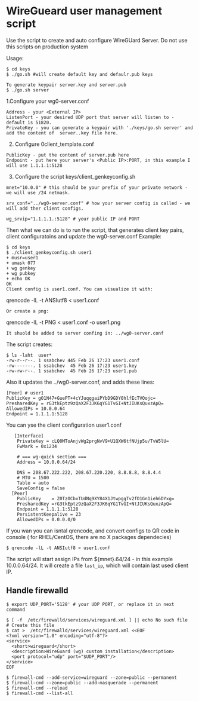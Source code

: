 WireGueard user management script
========================
Use the script to create and auto configure WireGUard Server.
Do not use this scripts on production system

Usage:
```
$ cd keys
$ ./go.sh #will create default key and defaulr.pub keys

To generate keypair server.key and server.pub
$ ./go.sh server
```
1.Configure your wg0-server.conf
```
Address - your <External IP>
ListenPort - your desired UDP port that server will listen to - default is 51820.
PrivateKey - you can generate a keypair with './keys/go.sh server' and add the content of  server..key file here.
```

2. Configure 0client_template.conf
```
PublicKey - put the content of server.pub here 
Endpoint - put here your server's <Public IP>:PORT, in this example I will use 1.1.1.1:5128
```

3. Configure the script keys/client_genkeyconfig.sh 
```
mnet="10.0.0" # this should be your prefix of your private network - we will use /24 netmask.

srv_conf="../wg0-server.conf" # how your server config is called - we will add ther client configs.

wg_srvip="1.1.1.1.:5128" # your public IP and PORT

```

Then what we can do is to run the script, that generates client key pairs, client configuratoins and update the wg0-server.conf
Example:
```
$ cd keys
$ ./client_genkeyconfig.sh user1
+ musr=user1
+ umask 077
+ wg genkey
+ wg pubkey
+ echo OK
OK
Client config is user1.conf. You can visualize it with:
```
qrencode -lL -t ANSIutf8 < user1.conf
```
Or create a png:
```
qrencode -lL -t PNG < user1.conf -o user1.png
```
It shuold be added to server confing in: ../wg0-server.conf
```
The script creates:
```
$ ls -laht  user*
-rw-r--r--. 1 ssabchev 445 Feb 26 17:23 user1.conf
-rw-------. 1 ssabchev  45 Feb 26 17:23 user1.key
-rw-rw-r--. 1 ssabchev  45 Feb 26 17:23 user1.pub
```
Also it updates the ../wg0-server.conf, and adds these lines:
```
[Peer] # user1
PublicKey = gO1N47+GuePT+4cYJuqqgaiPYbD9GDY0hlfEcTVOojc=
PresharedKey = rG3tkEptz9zQaX2F3JK6qYG1TvGI+NtJIUKsQuxzApQ=
AllowedIPs = 10.0.0.64
Endpoint = 1.1.1.1:5128
```
You can yse the client configuration user1.conf
```
   [Interface]
    PrivateKey = cLQ0MToAnjvWg2prgNvV9+U1QXW6tfNUjp5u/TvW5lU=
    FwMark = 0x1234

    # === wg-quick section ===
    Address = 10.0.0.64/24

    DNS = 208.67.222.222, 208.67.220.220, 8.8.8.8, 8.8.4.4
    # MTU = 1500
    Table = auto
    SaveConfig = false
  [Peer]
    PublicKey    = Z0TzOCbxTUdNq9XY84X1JtwpggTv2fO1Gn1ieh6DYxg=
    PresharedKey =rG3tkEptz9zQaX2F3JK6qYG1TvGI+NtJIUKsQuxzApQ=
    Endpoint = 1.1.1.1:5128
    PersistentKeepalive = 23
    AllowedIPs = 0.0.0.0/0
```
If you wan you can isntal qrencode, and convert configs to QR code in console ( for RHEL/CentOS, there are no X packages dependecies)
```
$ qrencode -lL -t ANSIutf8 < user1.conf
```

The script will start assign IPs from ${mnet}.64/24 - in this example 10.0.0.64/24.
It will create a file `last_ip`, which will contain last used client IP.

## Handle firewalld
```
$ export UDP_PORT='5128' # your UDP PORT, or replace it in next command

$ [ -f  /etc/firewalld/services/wireguard.xml ] || echo No such file 
# Create this file
$ cat >  /etc/firewalld/services/wireguard.xml <<EOF
<?xml version="1.0" encoding="utf-8"?>
<service>
  <short>wireguard</short>
  <description>WireGuard (wg) custom installation</description>
  <port protocol="udp" port="$UDP_PORT"/>
</service>
EOF

$ firewall-cmd --add-service=wireguard --zone=public --permanent
$ firewall-cmd --zone=public --add-masquerade --permanent
$ firewall-cmd --reload
$ firewall-cmd --list-all
```